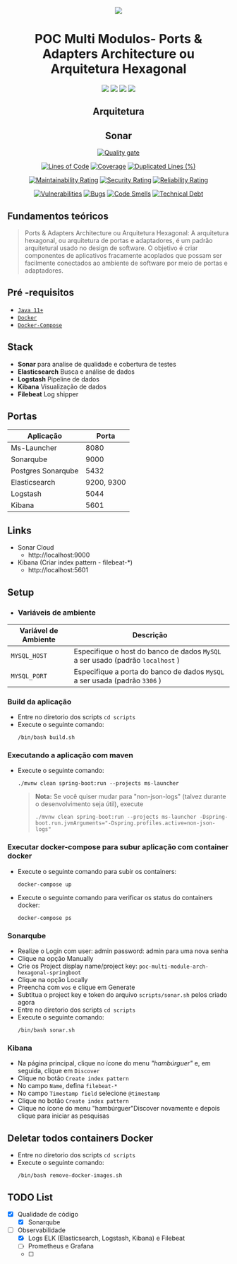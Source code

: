 <div align="center">

![](https://img.shields.io/badge/Status-Em%20Desenvolvimento-orange)
</div>

<div align="center">

# POC Multi Modulos- Ports & Adapters Architecture ou Arquitetura Hexagonal
![](https://img.shields.io/badge/Autor-Wesley%20Oliveira%20Santos-brightgreen)
![](https://img.shields.io/badge/Language-java-brightgreen)
![](https://img.shields.io/badge/Framework-springboot-brightgreen)
![](https://img.shields.io/badge/Arquitetura-Hexagonal-brightgreen)
</div> 

<div align="center">

## Arquitetura

</div>

<div align="center">

## Sonar
[![Quality gate](https://sonarcloud.io/api/project_badges/quality_gate?project=wesleyosantos91_poc-multi-module-arch-hexagonal-springboot)](https://sonarcloud.io/dashboard?id=wesleyosantos91_poc-multi-module-arch-hexagonal-springboot)

[![Lines of Code](https://sonarcloud.io/api/project_badges/measure?project=wesleyosantos91_poc-multi-module-arch-hexagonal-springboot&metric=ncloc)](https://sonarcloud.io/dashboard?id=wesleyosantos91_poc-multi-module-arch-hexagonal-springboot)
[![Coverage](https://sonarcloud.io/api/project_badges/measure?project=wesleyosantos91_poc-multi-module-arch-hexagonal-springboot&metric=coverage)](https://sonarcloud.io/summary/new_code?id=wesleyosantos91_poc-multi-module-arch-hexagonal-springboot)
[![Duplicated Lines (%)](https://sonarcloud.io/api/project_badges/measure?project=wesleyosantos91_poc-multi-module-arch-hexagonal-springboot&metric=duplicated_lines_density)](https://sonarcloud.io/dashboard?id=wesleyosantos91_poc-multi-module-arch-hexagonal-springboot)

[![Maintainability Rating](https://sonarcloud.io/api/project_badges/measure?project=wesleyosantos91_poc-multi-module-arch-hexagonal-springboot&metric=sqale_rating)](https://sonarcloud.io/dashboard?id=wesleyosantos91_poc-multi-module-arch-hexagonal-springboot)
[![Security Rating](https://sonarcloud.io/api/project_badges/measure?project=wesleyosantos91_poc-multi-module-arch-hexagonal-springboot&metric=security_rating)](https://sonarcloud.io/dashboard?id=wesleyosantos91_poc-multi-module-arch-hexagonal-springboot)
[![Reliability Rating](https://sonarcloud.io/api/project_badges/measure?project=wesleyosantos91_poc-multi-module-arch-hexagonal-springboot&metric=reliability_rating)](https://sonarcloud.io/dashboard?id=wesleyosantos91_poc-multi-module-arch-hexagonal-springboot)

[![Vulnerabilities](https://sonarcloud.io/api/project_badges/measure?project=wesleyosantos91_poc-multi-module-arch-hexagonal-springboot&metric=vulnerabilities)](https://sonarcloud.io/dashboard?id=wesleyosantos91_poc-multi-module-arch-hexagonal-springboot)
[![Bugs](https://sonarcloud.io/api/project_badges/measure?project=wesleyosantos91_poc-multi-module-arch-hexagonal-springboot&metric=bugs)](https://sonarcloud.io/dashboard?id=wesleyosantos91_poc-multi-module-arch-hexagonal-springboot)
[![Code Smells](https://sonarcloud.io/api/project_badges/measure?project=wesleyosantos91_poc-multi-module-arch-hexagonal-springboot&metric=code_smells)](https://sonarcloud.io/dashboard?id=wesleyosantos91_poc-multi-module-arch-hexagonal-springboot)
[![Technical Debt](https://sonarcloud.io/api/project_badges/measure?project=wesleyosantos91_poc-multi-module-arch-hexagonal-springboot&metric=sqale_index)](https://sonarcloud.io/dashboard?id=wesleyosantos91_poc-multi-module-arch-hexagonal-springboot)

</div>

## Fundamentos teóricos

> Ports & Adapters Architecture ou Arquitetura Hexagonal: A arquitetura hexagonal, ou arquitetura de portas e adaptadores, é um padrão arquitetural usado no design de software. O objetivo é criar componentes de aplicativos fracamente acoplados que possam ser facilmente conectados ao ambiente de software por meio de portas e adaptadores.

##  Pré -requisitos

- [ `Java 11+` ](https://www.oracle.com/java/technologies/downloads/#java11)
- [ `Docker` ](https://www.docker.com/)
- [ `Docker-Compose` ](https://docs.docker.com/compose/install/)

## Stack
- **Sonar** para analise de qualidade e cobertura de testes
- **Elasticsearch** Busca e análise de dados
- **Logstash** Pipeline de dados
- **Kibana** Visualização de dados
- **Filebeat**  Log shipper

## Portas
| Aplicação          | Porta      |
|--------------------|------------|
| Ms-Launcher        | 8080       |
| Sonarqube          | 9000       |
| Postgres Sonarqube | 5432       |
| Elasticsearch      | 9200, 9300 |
| Logstash           | 5044       |
| Kibana             | 5601       |


## Links

- Sonar Cloud
  - http://localhost:9000
- Kibana (Criar index pattern - filebeat-*)
  - http://localhost:5601

## Setup

- ### Variáveis de ambiente

| Variável de Ambiente  | Descrição                                                                       |
|-----------------------|---------------------------------------------------------------------------------|
| `MYSQL_HOST`          | Especifique o host do banco de dados `MySQL` a ser usado (padrão `localhost` )  |
| `MYSQL_PORT`          | Especifique a porta do banco de dados `MySQL` a ser usada (padrão `3306` )      |

### Build da aplicação
- Entre no diretorio dos scripts `cd scripts`
- Execute o seguinte comando: 
  ```
  /bin/bash build.sh
  ```

### Executando a aplicação com maven
- Execute o seguinte comando:
  ```
  ./mvnw clean spring-boot:run --projects ms-launcher
  ```
  > **Nota:** Se você quiser mudar para "non-json-logs" (talvez durante o desenvolvimento seja útil), execute
  > ```
  > ./mvnw clean spring-boot:run --projects ms-launcher -Dspring-boot.run.jvmArguments="-Dspring.profiles.active=non-json-logs"
  > ```

### Executar docker-compose para subur aplicação com container docker
- Execute o seguinte comando para subir os containers: 
  ```
  docker-compose up
  ```
- Execute o seguinte comando para verificar os status do containers docker:
  ```
  docker-compose ps
  ```
  
### Sonarqube

- Realize o Login com user: admin password: admin para uma nova senha
- Clique na opção Manually
- Crie os Project display name/project key: `poc-multi-module-arch-hexagonal-springboot`
- Clique na opção Locally
- Preencha com `wos` e clique em Generate
- Subtitua o project key e token do arquivo `scripts/sonar.sh` pelos criado agora
- Entre no diretorio dos scripts `cd scripts`
- Execute o seguinte comando: 
  ```
  /bin/bash sonar.sh
  ```

### Kibana

- Na página principal, clique no ícone do menu *"hambúrguer"* e, em seguida, clique em `Discover`
- Clique no botão `Create index pattern`
- No campo `Name`, defina `filebeat-*`
- No campo `Timestamp field` selecione `@timestamp`
- Clique no botão `Create index pattern`
- Clique no ícone do menu "hambúrguer"Discover novamente e depois clique para iniciar as pesquisas

## Deletar todos containers Docker

- Entre no diretorio dos scripts `cd scripts`
- Execute o seguinte comando:
  ```
  /bin/bash remove-docker-images.sh
  ```

## TODO List

- [x] Qualidade de código
  - [x] Sonarqube
- [ ] Observabilidade
  - [x] Logs ELK (Elasticsearch, Logstash, Kibana) e Filebeat
  - [ ] Prometheus e Grafana
  - [ ] 